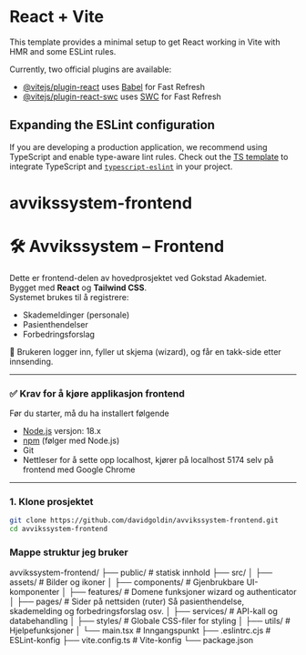 # React + Vite

This template provides a minimal setup to get React working in Vite with HMR and some ESLint rules.

Currently, two official plugins are available:

- [@vitejs/plugin-react](https://github.com/vitejs/vite-plugin-react/blob/main/packages/plugin-react/README.md) uses [Babel](https://babeljs.io/) for Fast Refresh
- [@vitejs/plugin-react-swc](https://github.com/vitejs/vite-plugin-react-swc) uses [SWC](https://swc.rs/) for Fast Refresh

## Expanding the ESLint configuration

If you are developing a production application, we recommend using TypeScript and enable type-aware lint rules. Check out the [TS template](https://github.com/vitejs/vite/tree/main/packages/create-vite/template-react-ts) to integrate TypeScript and [`typescript-eslint`](https://typescript-eslint.io) in your project.

# avvikssystem-frontend

# 🛠️ Avvikssystem – Frontend

Dette er frontend-delen av hovedprosjektet ved Gokstad Akademiet.  
Bygget med **React** og **Tailwind CSS**.  
Systemet brukes til å registrere:

- Skademeldinger (personale)
- Pasienthendelser
- Forbedringsforslag

🧾 Brukeren logger inn, fyller ut skjema (wizard), og får en takk-side etter innsending.

---

### ✅ Krav for å kjøre applikasjon frontend

Før du starter, må du ha installert følgende

- [Node.js](https://nodejs.org/en/) versjon: 18.x
- [npm](https://www.npmjs.com/) (følger med Node.js)
- Git
- Nettleser for å sette opp localhost, kjører på localhost 5174 selv på frontend med Google Chrome

---

### 1. Klone prosjektet

```bash
git clone https://github.com/davidgoldin/avvikssystem-frontend.git
cd avvikssystem-frontend
```

### Mappe struktur jeg bruker

avvikssystem-frontend/
├── public/ # statisk innhold
├── src/
│ ├── assets/ # Bilder og ikoner
│ ├── components/ # Gjenbrukbare UI-komponenter
│ ├── features/ # Domene funksjoner wizard og authenticator
│ ├── pages/ # Sider på nettsiden (ruter) Så pasienthendelse, skademelding og forbedringsforslag osv.
│ ├── services/ # API-kall og databehandling
│ ├── styles/ # Globale CSS-filer for styling
│ ├── utils/ # Hjelpefunksjoner
│ └── main.tsx # Inngangspunkt
├── .eslintrc.cjs # ESLint-konfig
├── vite.config.ts # Vite-konfig
└── package.json
